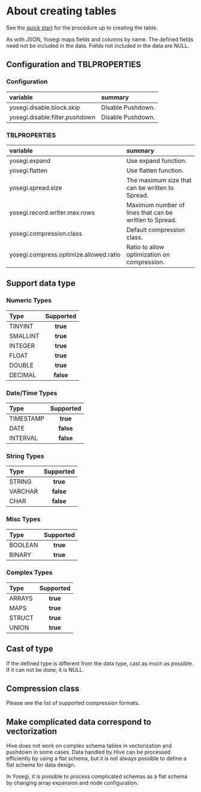 <!---
  Licensed under the Apache License, Version 2.0 (the "License");
  you may not use this file except in compliance with the License.
  You may obtain a copy of the License at

   http://www.apache.org/licenses/LICENSE-2.0

  Unless required by applicable law or agreed to in writing, software
  distributed under the License is distributed on an "AS IS" BASIS,
  WITHOUT WARRANTIES OR CONDITIONS OF ANY KIND, either express or implied.
  See the License for the specific language governing permissions and
  limitations under the License. See accompanying LICENSE file.
-->

# About creating tables

See the [quick start](quickstart.md) for the procedure up to creating the table.

As with JSON, Yosegi maps fields and columns by name.
The defined fields need not be included in the data. Fields not included in the data are NULL.

## Configuration and TBLPROPERTIES

### Configuration

| variable | summary |
|:-----------|:------------|
| yosegi.disable.block.skip | Disable Pushdown. |
| yosegi.disable.filter.pushdown | Disable Pushdown. |

### TBLPROPERTIES

| variable | summary |
|:-----------|:------------|
| yosegi.expand | Use expand function. |
| yosegi.flatten | Use flatten function. |
| yosegi.spread.size | The maximum size that can be written to Spread. |
| yosegi.record.writer.max.rows | Maximum number of lines that can be written to Spread. |
| yosegi.compression.class | Default compression class. |
| yosegi.compress.optimize.allowed.ratio | Ratio to allow optimization on compression. |

## Support data type

### Numeric Types
| Type       | Supported    |
|:-----------|:------------:|
|TINYINT|**true**|
|SMALLINT|**true**|
|INTEGER|**true**|
|FLOAT|**true**|
|DOUBLE|**true**|
|DECIMAL|**false**|

### Date/Time Types
| Type       | Supported    |
|:-----------|:------------:|
|TIMESTAMP|**true**|
|DATE|**false**|
|INTERVAL|**false**|

### String Types
| Type       | Supported    |
|:-----------|:------------:|
|STRING|**true**|
|VARCHAR|**false**|
|CHAR|**false**|

### Misc Types
| Type       | Supported    |
|:-----------|:------------:|
|BOOLEAN|**true**|
|BINARY|**true**|

### Complex Types
| Type       | Supported    |
|:-----------|:------------:|
|ARRAYS|**true**|
|MAPS|**true**|
|STRUCT|**true**|
|UNION|**true**|

## Cast of type
If the defined type is different from the data type, cast as much as possible.
If it can not be done, it is NULL.

## Compression class
Please see the list of supported compression formats.

## Make complicated data correspond to vectorization
Hive does not work on complex schema tables in vectorization and pushdown in some cases.
Data handled by Hive can be processed efficiently by using a flat schema, but it is not always possible to define a flat schema for data design.

In Yosegi, it is possible to process complicated schemas as a flat schema by changing array expansion and node configuration.
